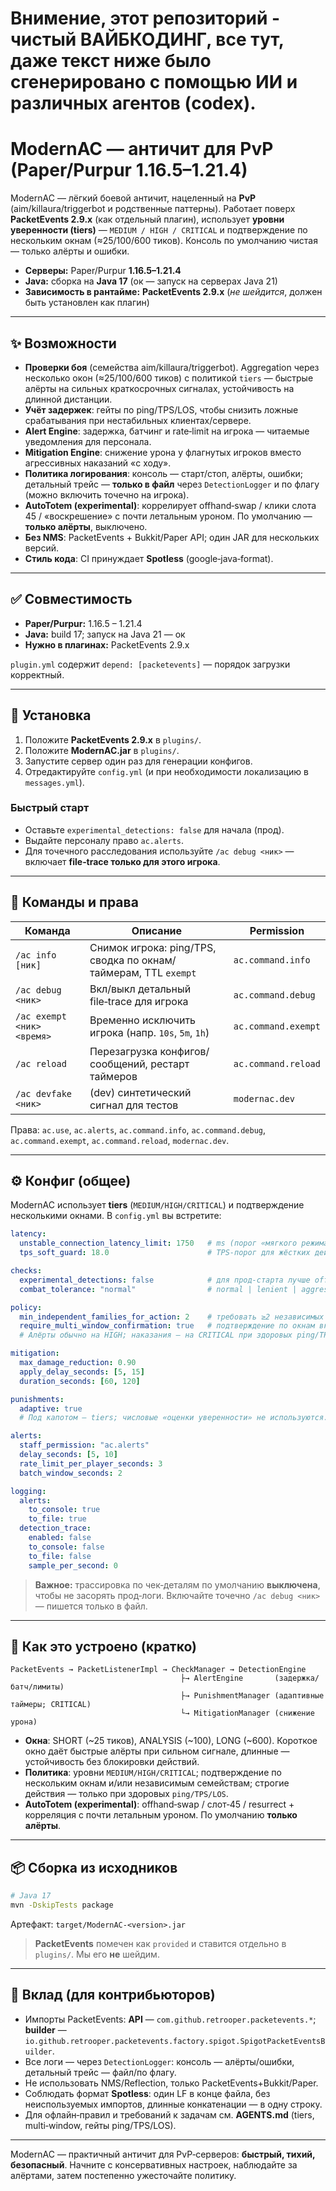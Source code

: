 # Внимение, этот репозиторий - чистый ВАЙБКОДИНГ, все тут, даже текст ниже было сгенерировано с помощью ИИ и различных агентов (codex).
# ModernAC — античит для PvP (Paper/Purpur 1.16.5–1.21.4)

ModernAC — лёгкий боевой античит, нацеленный на **PvP** (aim/killaura/triggerbot и родственные паттерны).
Работает поверх **PacketEvents 2.9.x** (как отдельный плагин), использует **уровни уверенности (tiers)** — `MEDIUM / HIGH / CRITICAL` и подтверждение по нескольким окнам (≈25/100/600 тиков). Консоль по умолчанию чистая — только алёрты и ошибки.

- **Серверы:** Paper/Purpur **1.16.5–1.21.4**
- **Java:** сборка на **Java 17** (ок — запуск на серверах Java 21)
- **Зависимость в рантайме:** **PacketEvents 2.9.x** (*не шейдится*, должен быть установлен как плагин)

---

## ✨ Возможности

- **Проверки боя** (семейства aim/killaura/triggerbot). Aggregation через несколько окон (≈25/100/600 тиков) с политикой `tiers` — быстрые алёрты на сильных краткосрочных сигналах, устойчивость на длинной дистанции.
- **Учёт задержек**: гейты по ping/TPS/LOS, чтобы снизить ложные срабатывания при нестабильных клиентах/сервере.
- **Alert Engine**: задержка, батчинг и rate‑limit на игрока — читаемые уведомления для персонала.
- **Mitigation Engine**: снижение урона у флагнутых игроков вместо агрессивных наказаний «с ходу».
- **Политика логирования**: консоль — старт/стоп, алёрты, ошибки; детальный трейс — **только в файл** через `DetectionLogger` и по флагу (можно включить точечно на игрока).
- **AutoTotem (experimental)**: коррелирует offhand‑swap / клики слота 45 / «воскрешение» с почти летальным уроном. По умолчанию — **только алёрты**, выключено.
- **Без NMS**: PacketEvents + Bukkit/Paper API; один JAR для нескольких версий.
- **Стиль кода**: CI принуждает **Spotless** (google‑java‑format).

---

## ✅ Совместимость

- **Paper/Purpur:** 1.16.5 – 1.21.4
- **Java:** build 17; запуск на Java 21 — ок
- **Нужно в плагинах:** PacketEvents 2.9.x

`plugin.yml` содержит `depend: [packetevents]` — порядок загрузки корректный.

---

## 🚀 Установка

1. Положите **PacketEvents 2.9.x** в `plugins/`.
2. Положите **ModernAC.jar** в `plugins/`.
3. Запустите сервер один раз для генерации конфигов.
4. Отредактируйте `config.yml` (и при необходимости локализацию в `messages.yml`).

### Быстрый старт
- Оставьте `experimental_detections: false` для начала (прод).
- Выдайте персоналу право `ac.alerts`.
- Для точечного расследования используйте `/ac debug <ник>` — включает **file‑trace только для этого игрока**.

---

## 🧰 Команды и права

| Команда | Описание | Permission |
|---|---|---|
| `/ac info [ник]` | Снимок игрока: ping/TPS, сводка по окнам/таймерам, TTL `exempt` | `ac.command.info` |
| `/ac debug <ник>` | Вкл/выкл детальный file‑trace для игрока | `ac.command.debug` |
| `/ac exempt <ник> <время>` | Временно исключить игрока (напр. `10s`, `5m`, `1h`) | `ac.command.exempt` |
| `/ac reload` | Перезагрузка конфигов/сообщений, рестарт таймеров | `ac.command.reload` |
| `/ac devfake <ник>` | (dev) синтетический сигнал для тестов | `modernac.dev` |

Права: `ac.use`, `ac.alerts`, `ac.command.info`, `ac.command.debug`, `ac.command.exempt`, `ac.command.reload`, `modernac.dev`.

---

## ⚙️ Конфиг (общее)

ModernAC использует **tiers** (`MEDIUM/HIGH/CRITICAL`) и подтверждение несколькими окнами. В `config.yml` вы встретите:

```yml
latency:
  unstable_connection_latency_limit: 1750   # ms (порог «мягкого режима»)
  tps_soft_guard: 18.0                      # TPS-порог для жёстких действий

checks:
  experimental_detections: false            # для прод-старта лучше off
  combat_tolerance: "normal"                # normal | lenient | aggressive

policy:
  min_independent_families_for_action: 2    # требовать ≥2 независимых семейств
  require_multi_window_confirmation: true   # подтверждение по окнам включено
  # Алёрты обычно на HIGH; наказания — на CRITICAL при здоровых ping/TPS.

mitigation:
  max_damage_reduction: 0.90
  apply_delay_seconds: [5, 15]
  duration_seconds: [60, 120]

punishments:
  adaptive: true
  # Под капотом — tiers; числовые «оценки уверенности» не используются.

alerts:
  staff_permission: "ac.alerts"
  delay_seconds: [5, 10]
  rate_limit_per_player_seconds: 3
  batch_window_seconds: 2

logging:
  alerts:
    to_console: true
    to_file: true
  detection_trace:
    enabled: false
    to_console: false
    to_file: false
    sample_per_second: 0
```

> **Важное:** трассировка по чек‑деталям по умолчанию **выключена**, чтобы не засорять прод‑логи. Включайте точечно `/ac debug <ник>` — пишется только в файл.

---

## 🧪 Как это устроено (кратко)

```
PacketEvents → PacketListenerImpl → CheckManager → DetectionEngine
                                      ├→ AlertEngine       (задержка/батч/лимиты)
                                      ├→ PunishmentManager (адаптивные таймеры; CRITICAL)
                                      └→ MitigationManager (снижение урона)
```

- **Окна**: SHORT (~25 тиков), ANALYSIS (~100), LONG (~600). Короткое окно даёт быстрые алёрты при сильном сигнале, длинные — устойчивость без блокировки действий.
- **Политика**: уровни `MEDIUM/HIGH/CRITICAL`; подтверждение по нескольким окнам и/или независимым семействам; строгие действия — только при здоровых `ping/TPS/LOS`.
- **AutoTotem (experimental)**: offhand‑swap / слот‑45 / resurrect + корреляция с почти летальным уроном. По умолчанию **только алёрты**.

---

## 📦 Сборка из исходников

```bash
# Java 17
mvn -DskipTests package
```
Артефакт: `target/ModernAC-<version>.jar`

> **PacketEvents** помечен как `provided` и ставится отдельно в `plugins/`. Мы его **не** шейдим.

---

## 🤝 Вклад (для контрибьюторов)

- Импорты PacketEvents: **API** — `com.github.retrooper.packetevents.*`; **builder** — `io.github.retrooper.packetevents.factory.spigot.SpigotPacketEventsBuilder`.
- Все логи — через `DetectionLogger`: консоль — алёрты/ошибки, детальный трейс — файл/по флагу.
- Не использовать NMS/Reflection, только PacketEvents+Bukkit/Paper.
- Соблюдать формат **Spotless**: один LF в конце файла, без неиспользуемых импортов, длинные конкатенации — в одну строку.
- Для офлайн‑правил и требований к задачам см. **AGENTS.md** (tiers, multi‑window, гейты ping/TPS/LOS).

---

ModernAC — практичный античит для PvP‑серверов: **быстрый, тихий, безопасный**. Начните с консервативных настроек, наблюдайте за алёртами, затем постепенно ужесточайте политику.

